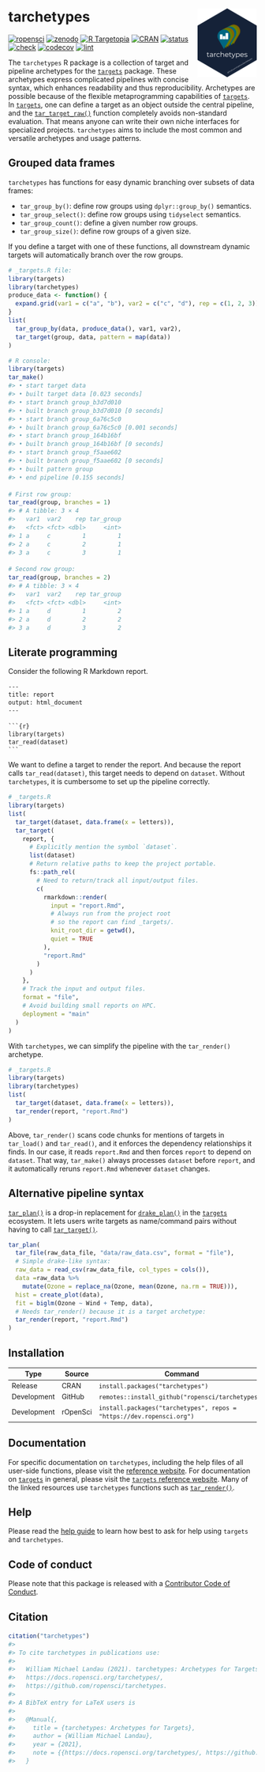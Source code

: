 
# tarchetypes <img src='man/figures/logo.png' align="right" height="139"/>

[![ropensci](https://badges.ropensci.org/401_status.svg)](https://github.com/ropensci/software-review/issues/401)
[![zenodo](https://zenodo.org/badge/282774543.svg)](https://zenodo.org/badge/latestdoi/282774543)
[![R
Targetopia](https://img.shields.io/badge/R_Targetopia-member-blue?style=flat&labelColor=gray)](https://wlandau.github.io/targetopia/)
[![CRAN](https://www.r-pkg.org/badges/version/tarchetypes)](https://CRAN.R-project.org/package=tarchetypes)
[![status](https://www.repostatus.org/badges/latest/active.svg)](https://www.repostatus.org/#active)
[![check](https://github.com/ropensci/tarchetypes/workflows/check/badge.svg)](https://github.com/ropensci/tarchetypes/actions?query=workflow%3Acheck)
[![codecov](https://codecov.io/gh/ropensci/tarchetypes/branch/main/graph/badge.svg?token=3T5DlLwUVl)](https://app.codecov.io/gh/ropensci/tarchetypes)
[![lint](https://github.com/ropensci/tarchetypes/workflows/lint/badge.svg)](https://github.com/ropensci/tarchetypes/actions?query=workflow%3Alint)

The `tarchetypes` R package is a collection of target and pipeline
archetypes for the [`targets`](https://github.com/ropensci/targets)
package. These archetypes express complicated pipelines with concise
syntax, which enhances readability and thus reproducibility. Archetypes
are possible because of the flexible metaprogramming capabilities of
[`targets`](https://github.com/ropensci/targets). In
[`targets`](https://github.com/ropensci/targets), one can define a
target as an object outside the central pipeline, and the
[`tar_target_raw()`](https://docs.ropensci.org/targets/reference/tar_target_raw.html)
function completely avoids non-standard evaluation. That means anyone
can write their own niche interfaces for specialized projects.
`tarchetypes` aims to include the most common and versatile archetypes
and usage patterns.

## Grouped data frames

`tarchetypes` has functions for easy dynamic branching over subsets of
data frames:

- `tar_group_by()`: define row groups using `dplyr::group_by()`
  semantics.
- `tar_group_select()`: define row groups using `tidyselect` semantics.
- `tar_group_count()`: define a given number row groups.
- `tar_group_size()`: define row groups of a given size.

If you define a target with one of these functions, all downstream
dynamic targets will automatically branch over the row groups.

``` r
# _targets.R file:
library(targets)
library(tarchetypes)
produce_data <- function() {
  expand.grid(var1 = c("a", "b"), var2 = c("c", "d"), rep = c(1, 2, 3))
}
list(
  tar_group_by(data, produce_data(), var1, var2),
  tar_target(group, data, pattern = map(data))
)
```

``` r
# R console:
library(targets)
tar_make()
#> • start target data
#> • built target data [0.023 seconds]
#> • start branch group_b3d7d010
#> • built branch group_b3d7d010 [0 seconds]
#> • start branch group_6a76c5c0
#> • built branch group_6a76c5c0 [0.001 seconds]
#> • start branch group_164b16bf
#> • built branch group_164b16bf [0 seconds]
#> • start branch group_f5aae602
#> • built branch group_f5aae602 [0 seconds]
#> • built pattern group
#> • end pipeline [0.155 seconds]

# First row group:
tar_read(group, branches = 1)
#> # A tibble: 3 × 4
#>   var1  var2    rep tar_group
#>   <fct> <fct> <dbl>     <int>
#> 1 a     c         1         1
#> 2 a     c         2         1
#> 3 a     c         3         1

# Second row group:
tar_read(group, branches = 2)
#> # A tibble: 3 × 4
#>   var1  var2    rep tar_group
#>   <fct> <fct> <dbl>     <int>
#> 1 a     d         1         2
#> 2 a     d         2         2
#> 3 a     d         3         2
```

## Literate programming

Consider the following R Markdown report.

    ---
    title: report
    output: html_document
    ---

    ```{r}
    library(targets)
    tar_read(dataset)
    ```

We want to define a target to render the report. And because the report
calls `tar_read(dataset)`, this target needs to depend on `dataset`.
Without `tarchetypes`, it is cumbersome to set up the pipeline
correctly.

``` r
# _targets.R
library(targets)
list(
  tar_target(dataset, data.frame(x = letters)),
  tar_target(
    report, {
      # Explicitly mention the symbol `dataset`.
      list(dataset)
      # Return relative paths to keep the project portable.
      fs::path_rel(
        # Need to return/track all input/output files.
        c( 
          rmarkdown::render(
            input = "report.Rmd",
            # Always run from the project root
            # so the report can find _targets/.
            knit_root_dir = getwd(),
            quiet = TRUE
          ),
          "report.Rmd"
        )
      )
    },
    # Track the input and output files.
    format = "file",
    # Avoid building small reports on HPC.
    deployment = "main"
  )
)
```

With `tarchetypes`, we can simplify the pipeline with the `tar_render()`
archetype.

``` r
# _targets.R
library(targets)
library(tarchetypes)
list(
  tar_target(dataset, data.frame(x = letters)),
  tar_render(report, "report.Rmd")
)
```

Above, `tar_render()` scans code chunks for mentions of targets in
`tar_load()` and `tar_read()`, and it enforces the dependency
relationships it finds. In our case, it reads `report.Rmd` and then
forces `report` to depend on `dataset`. That way, `tar_make()` always
processes `dataset` before `report`, and it automatically reruns
`report.Rmd` whenever `dataset` changes.

## Alternative pipeline syntax

[`tar_plan()`](https://docs.ropensci.org/tarchetypes/reference/tar_plan.html)
is a drop-in replacement for
[`drake_plan()`](https://docs.ropensci.org/drake/reference/drake_plan.html)
in the [`targets`](https://github.com/ropensci/targets) ecosystem. It
lets users write targets as name/command pairs without having to call
[`tar_target()`](https://docs.ropensci.org/targets/reference/tar_target.html).

``` r
tar_plan(
  tar_file(raw_data_file, "data/raw_data.csv", format = "file"),
  # Simple drake-like syntax:
  raw_data = read_csv(raw_data_file, col_types = cols()),
  data =raw_data %>%
    mutate(Ozone = replace_na(Ozone, mean(Ozone, na.rm = TRUE))),
  hist = create_plot(data),
  fit = biglm(Ozone ~ Wind + Temp, data),
  # Needs tar_render() because it is a target archetype:
  tar_render(report, "report.Rmd")
)
```

## Installation

| Type        | Source   | Command                                                               |
|-------------|----------|-----------------------------------------------------------------------|
| Release     | CRAN     | `install.packages("tarchetypes")`                                     |
| Development | GitHub   | `remotes::install_github("ropensci/tarchetypes")`                     |
| Development | rOpenSci | `install.packages("tarchetypes", repos = "https://dev.ropensci.org")` |

## Documentation

For specific documentation on `tarchetypes`, including the help files of
all user-side functions, please visit the [reference
website](https://docs.ropensci.org/tarchetypes/). For documentation on
[`targets`](https://github.com/ropensci/targets) in general, please
visit the [`targets` reference
website](https://docs.ropensci.org/targets/). Many of the linked
resources use `tarchetypes` functions such as
[`tar_render()`](https://docs.ropensci.org/tarchetypes/reference/tar_render.html).

## Help

Please read the [help
guide](https://books.ropensci.org/targets/help.html) to learn how best
to ask for help using `targets` and `tarchetypes`.

## Code of conduct

Please note that this package is released with a [Contributor Code of
Conduct](https://ropensci.org/code-of-conduct/).

## Citation

``` r
citation("tarchetypes")
#> 
#> To cite tarchetypes in publications use:
#> 
#>   William Michael Landau (2021). tarchetypes: Archetypes for Targets.
#>   https://docs.ropensci.org/tarchetypes/,
#>   https://github.com/ropensci/tarchetypes.
#> 
#> A BibTeX entry for LaTeX users is
#> 
#>   @Manual{,
#>     title = {tarchetypes: Archetypes for Targets},
#>     author = {William Michael Landau},
#>     year = {2021},
#>     note = {{https://docs.ropensci.org/tarchetypes/, https://github.com/ropensci/tarchetypes}},
#>   }
```
